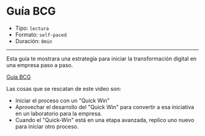 # Guía BCG

* Tipo: `lectura`
* Formato: `self-paced`
* Duración: `8min`

***

Esta guía te mostrara una estrategia para iniciar la transformación digital en
una empresa paso a paso.

[Guía BCG](https://www.useloom.com/share/d9aaa0b73d5144afb4552c23e4ca082f)

Las cosas que se rescatan de este video son:

* Iniciar el proceso con un "Quick Win"
* Aprovechar el desarrollo del "Quick Win" para convertir a esa iniciativa en
  un laboratorio para la empresa.
* Cuando el "Quick-Win" está en una etapa avanzada, replico uno nuevo para
  iniciar otro proceso.
